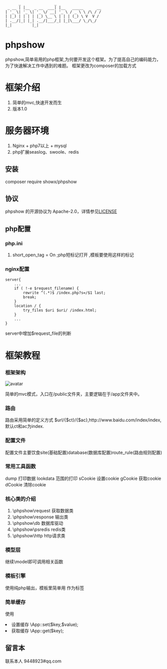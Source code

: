 
```
      _               _
 _ __ | |__  _ __  ___| |__   _____      __
| '_ \| '_ \| '_ \/ __| '_ \ / _ \ \ /\ / /
| |_) | | | | |_) \__ \ | | | (_) \ V  V /
| .__/|_| |_| .__/|___/_| |_|\___/ \_/\_/
|_|         |_|
```
# phpshow
phpshow,简单易用的php框架,为何要开发这个框架。为了提高自己的编码能力，为了快速解决工作中遇到的难题。
框架更改为composer的加载方式

# 框架介绍
1.  简单的mvc,快速开发而生
2.  版本1.0
# 服务器环境
1.  Nginx + php7以上 + mysql
2.  php扩展seaslog、swoole、redis

## 安装
composer require showx/phpshow

## 协议
phpshow 的开源协议为 Apache-2.0，详情参见[LICENSE](LICENSE)

## php配置
### php.ini
1.  short_open_tag = On  ;php短标记打开 <? ?>,模板要使用这样的标记

### nginx配置
``` 
server{
    ...
    if ( !-e $request_filename) {
    	rewrite ^(.*)$ /index.php?s=/$1 last;
    	break;
	}
	location / {
		try_files $uri $uri/ /index.html;
	}
	...
}
```
server中增加$request_file的判断

# 框架教程
### 框架架构

![avatar](readme.png)


简单的mvc模式，入口在/public文件夹，主要逻辑在于/app文件夹中。

### 路由
<p>路由采用简单的定义方式 $url/{$ct}/{$ac},http://www.baidu.com/index/index,默认ct和ac为index.</p>

### 配置文件  
<p>配置文件主要饮食site(基础配置)database(数据库配置)route_rule(路由规则配置)</p>

### 常用工具函数

dump 打印数据
lookdata 范围的打印
sCookie 设置cookie
gCookie 获取cookie
dCookie 清除cookie

### 核心类的介绍

1. \phpshow\request 获取数据类
2. \phpshow\response 输出类
3. \phpshow\db 数据库驱动
4. \phpshow\psredis redis类
5. \phpshow\http http请求类

### 模型层
继续\model即可调用相关函数

### 模板引擎
使用纯php输出，模板里简单用<? ?> 作为标签

### 简单缓存
使用
<li> 设置缓存 \App::set($key,$value);</li>
<li> 获取缓存 \App::get($key); </li>

## 留言本
联系本人 9448923#qq.com